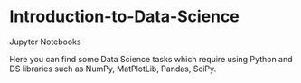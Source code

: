 # Introduction-to-Data-Science
Jupyter  Notebooks

Here you can find some Data Science tasks which require using Python and DS libraries such as NumPy, MatPlotLib, Pandas, SciPy.
